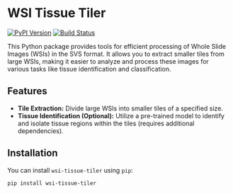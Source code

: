# WSI Tissue Tiler

[![PyPI Version](https://img.shields.io/pypi/v/wsi-tissue-tiler)](https://pypi.org/project/wsi-tissue-tiler/) [![Build Status](https://img.shields.io/badge/build-passing-brightgreen)](https://github.com/VatsalPatel18/wsi_tissue_tiler)

This Python package provides tools for efficient processing of Whole Slide Images (WSIs) in the SVS format. It allows you to extract smaller tiles from large WSIs, making it easier to analyze and process these images for various tasks like tissue identification and classification.

## Features

- **Tile Extraction:** Divide large WSIs into smaller tiles of a specified size.
- **Tissue Identification (Optional):** Utilize a pre-trained model to identify and isolate tissue regions within the tiles (requires additional dependencies).

## Installation

You can install `wsi-tissue-tiler` using `pip`:

```bash
pip install wsi-tissue-tiler
```

